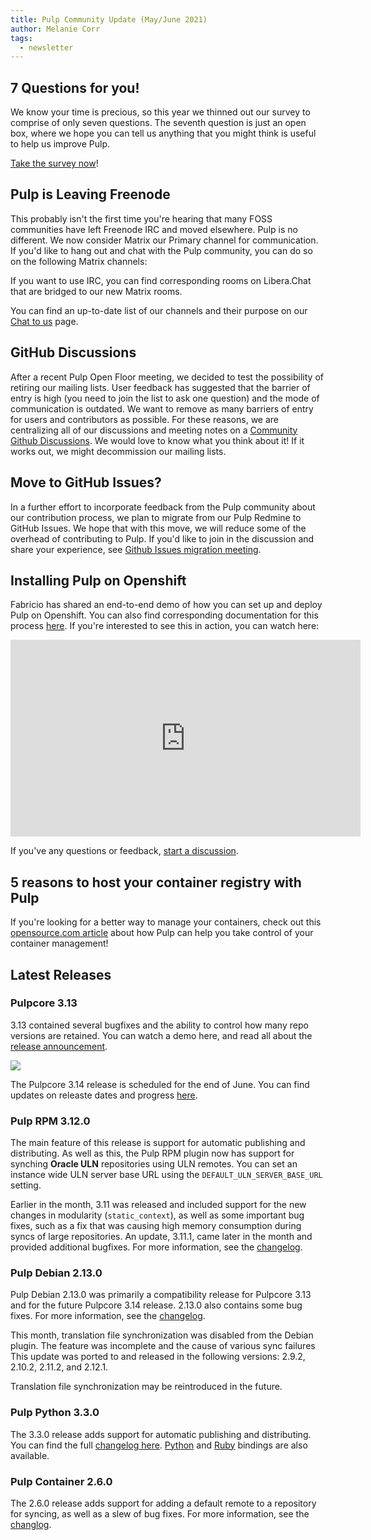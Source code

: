 ```yaml
---
title: Pulp Community Update (May/June 2021)
author: Melanie Corr
tags:
  - newsletter
---
```


## 7 Questions for you!

We know your time is precious, so this year we thinned out our survey to comprise of only seven questions. The seventh question is just an open box, where we hope you can tell us anything that you might think is useful to help us improve Pulp.

[Take the survey now](https://forms.gle/r7qrbgE8RsxjdmCT8)!

## Pulp is Leaving Freenode

This probably isn't the first time you're hearing that many FOSS communities have left Freenode IRC and moved elsewhere. Pulp is no different. We now consider Matrix our Primary channel for communication. If you'd like to hang out and chat with the Pulp community, you can do so on the following Matrix channels:

If you want to use IRC, you can find corresponding rooms on Libera.Chat that are bridged to our new Matrix rooms.

You can find an up-to-date list of our channels and their purpose on our [Chat to us](/help/#chat-to-us) page.

## GitHub Discussions

After a recent Pulp Open Floor meeting, we decided to test the possibility of retiring our mailing lists. User feedback has suggested that the barrier of entry is high (you need to join the list to ask one question) and the mode of communication is outdated. We want to remove as many barriers of entry for users and contributors as possible. For these reasons, we are centralizing all of our discussions and meeting notes on a [Community Github Discussions](https://github.com/pulp/community/discussions). We would love to know what you think about it! If it works out, we might decommission our mailing lists.

## Move to GitHub Issues?

In a further effort to incorporate feedback from the Pulp community about our contribution process, we plan to migrate from our Pulp Redmine to GitHub Issues. We hope that with this move, we will reduce some of the overhead of contributing to Pulp. If you'd like to join in the discussion and share your experience, see [Github Issues migration meeting](https://github.com/pulp/community/discussions/9).

## Installing Pulp on Openshift

Fabricio has shared an end-to-end demo of how you can set up and deploy Pulp on Openshift. You can also find corresponding documentation for this process [here](https://pulp-operator.readthedocs.io/en/latest/). If you're interested to see this in action, you can watch here:

<iframe width="560" height="315" src="https://www.youtube.com/embed/quUdQ1j56I4" title="YouTube video player" frameborder="0" allow="accelerometer; autoplay; clipboard-write; encrypted-media; gyroscope; picture-in-picture" allowfullscreen></iframe>

If you've any questions or feedback, [start a discussion](https://github.com/pulp/community/discussions).

## 5 reasons to host your container registry with Pulp

If you're looking for a better way to manage your containers, check out this [opensource.com article](https://opensource.com/article/21/5/container-management-pulp) about how Pulp can help you take control of your container management!

## Latest Releases

### Pulpcore 3.13

3.13 contained several bugfixes and the ability to control how many repo versions are retained. You can watch a demo here, and read all about the [release announcement](https://pulpproject.org/2021/05/24/pulpcore-3.13-is-generally-available/).

<a href="https://asciinema.org/a/412393" target="_blank"><img src="https://asciinema.org/a/412393.svg" /></a>

The Pulpcore 3.14 release is scheduled for the end of June. You can find updates on releaste dates and progress [here](https://github.com/pulp/community/discussions/22).

### Pulp RPM 3.12.0

The main feature of this release is support for automatic publishing and distributing. As well as this, the Pulp RPM plugin now has support for synching **Oracle ULN** repositories using ULN remotes. You can set an instance wide ULN server base URL using the `DEFAULT_ULN_SERVER_BASE_URL` setting.  

Earlier in the month, 3.11 was released and included support for the new changes in modularity (`static_context`), as well as some important bug fixes, such as a fix that was causing high memory consumption during syncs of large repositories. An update, 3.11.1, came later in the month and provided additional bugfixes. For more information, see the [changelog](https://docs.pulpproject.org/pulp_rpm/en/3.11.1/changes.html#id1).

### Pulp Debian 2.13.0

Pulp Debian 2.13.0 was primarily a compatibility release for Pulpcore 3.13 and for the future Pulpcore 3.14 release. 2.13.0 also contains some bug fixes. For more information, see the [changelog](https://docs.pulpproject.org/pulp_deb/changes.html#id2).

This month, translation file synchronization was disabled from the Debian plugin. The feature was incomplete and the cause of various sync failures  This update was ported to and released in the following versions: 2.9.2, 2.10.2, 2.11.2, and 2.12.1.

Translation file synchronization may be reintroduced in the future.

### Pulp Python 3.3.0

The 3.3.0 release adds support for automatic publishing and distributing. You can find the full [changelog here](https://pulp-python.readthedocs.io/en/latest/changes.html). [Python](https://pypi.org/project/pulp-python-client/3.3.0/) and [Ruby](https://rubygems.org/gems/pulp_python_client/versions/3.3.0) bindings are also available.

### Pulp Container 2.6.0

The 2.6.0 release adds support for adding a default remote to a repository for syncing, as well as a slew of bug fixes. For more information, see the [changlog](https://docs.pulpproject.org/pulp_container/en/2.6.0/changes.html).

